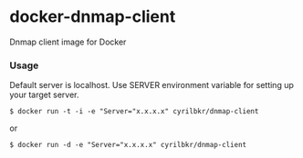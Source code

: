 # docker-dnmap-client

Dnmap client image for Docker

### Usage

Default server is localhost.
Use SERVER environment variable for setting up your target server.

```
$ docker run -t -i -e "Server="x.x.x.x" cyrilbkr/dnmap-client
```

or 

```
$ docker run -d -e "Server="x.x.x.x" cyrilbkr/dnmap-client
```

